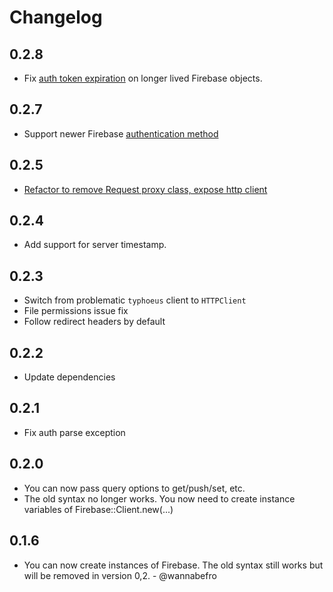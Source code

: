 # Changelog

## 0.2.8

* Fix [auth token expiration](https://github.com/oscardelben/firebase-ruby/pull/84) on longer lived Firebase objects.

## 0.2.7

* Support newer Firebase [authentication method](https://github.com/oscardelben/firebase-ruby/pull/81)

## 0.2.5

* [Refactor to remove Request proxy class, expose http client](https://github.com/oscardelben/firebase-ruby/commit/138b1e1461ff33da506b0d7992b42e3544be9cf1)

## 0.2.4

* Add support for server timestamp.

## 0.2.3

* Switch from problematic `typhoeus` client to `HTTPClient`
* File permissions issue fix
* Follow redirect headers by default

## 0.2.2

* Update dependencies

## 0.2.1

* Fix auth parse exception

## 0.2.0

* You can now pass query options to get/push/set, etc.
* The old syntax no longer works. You now need to create instance variables of Firebase::Client.new(...)

## 0.1.6

* You can now create instances of Firebase. The old syntax still works but will be removed in version 0,2. - @wannabefro
